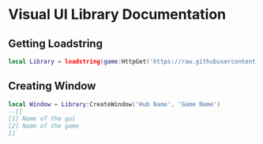 # Visual UI Library Documentation

## Getting Loadstring
```lua
local Library = loadstring(game:HttpGet('https://raw.githubusercontent.com/Mapple7777/Visual-UI-Library/main/Source.lua'))()
```

## Creating Window
```lua
local Window = Library:CreateWindow('Hub Name', 'Game Name')
--[[
[1] Name of the gui
[2] Name of the game
]]
```
